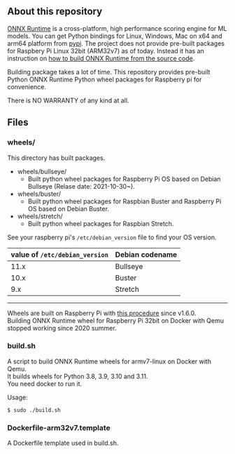 ## About this repository

[ONNX Runtime](https://github.com/microsoft/onnxruntime) is a cross-platform, high performance scoring engine for ML models. You can get Python bindings for Linux, Windows, Mac on x64 and arm64 platform from [pypi](https://pypi.org/project/onnxruntime/#files). The project does not provide pre-built packages for Raspbery Pi Linux 32bit (ARM32v7) as of today. Instead it has an instruction on [how to build ONNX Runtime from the source code](https://github.com/microsoft/onnxruntime/blob/master/BUILD.md).

Building package takes a lot of time. This repository provides pre-built Python ONNX Runtime Python wheel packages for Raspberry pi for convenience.

There is NO WARRANTY of any kind at all.

## Files

### wheels/

This directory has built packages.

* wheels/bullseye/
    - Built python wheel packages for Raspberry Pi OS based on Debian Bullseye (Relase date: 2021-10-30~).
* wheels/buster/
    - Built python wheel packages for Raspbian Buster and Raspberry Pi OS based on Debian Buster.
* wheels/stretch/
    - Built python wheel packages for Raspbian Stretch.

See your raspberry pi's `/etc/debian_version` file to find your OS version.

| value of `/etc/debian_version` | Debian codename |
| --- | --- |
| 11.x | Bullseye |
| 10.x | Buster |
| 9.x | Stretch

---

Wheels are built on Raspberry Pi with [this procedure](./BUILD.md) since v1.6.0.  
Building ONNX Runtime wheel for Raspberry Pi 32bit on Docker with Qemu stopped working since 2020 summer.
### build.sh

A script to build ONNX Runtime wheels for armv7-linux on Docker with Qemu.  
It builds wheels for Python 3.8, 3.9, 3.10 and 3.11.  
You need docker to run it.

Usage:
```
$ sudo ./build.sh
```

### Dockerfile-arm32v7.template

A Dockerfile template used in build.sh.
